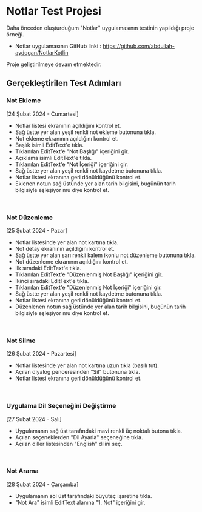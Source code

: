 # Notlar Test Projesi

Daha önceden oluşturduğum "Notlar" uygulamasının testinin yapıldığı proje örneği.

* Notlar uygulamasının GitHub linki : https://github.com/abdullah-aydogan/NotlarKotlin

Proje geliştirilmeye devam etmektedir.

## Gerçekleştirilen Test Adımları

### Not Ekleme

[24 Şubat 2024 - Cumartesi]

* Notlar listesi ekranının açıldığını kontrol et.
* Sağ üstte yer alan yeşil renkli not ekleme butonuna tıkla.
* Not ekleme ekranının açıldığını kontrol et.
* Başlık isimli EditText'e tıkla.
* Tıklanılan EditText'e "Not Başlığı" içeriğini gir.
* Açıklama isimli EditText'e tıkla.
* Tıklanılan EditText'e "Not İçeriği" içeriğini gir.
* Sağ üstte yer alan yeşil renkli not kaydetme butonuna tıkla.
* Notlar listesi ekranına geri dönüldüğünü kontrol et.
* Eklenen notun sağ üstünde yer alan tarih bilgisini, bugünün tarih bilgisiyle eşleşiyor mu diye kontrol et.

<br>

### Not Düzenleme

[25 Şubat 2024 - Pazar]

* Notlar listesinde yer alan not kartına tıkla.
* Not detay ekranının açıldığını kontrol et.
* Sağ üstte yer alan sarı renkli kalem ikonlu not düzenleme butonuna tıkla.
* Not düzenleme ekranının açıldığını kontrol et.
* İlk sıradaki EditText'e tıkla.
* Tıklanılan EditText'e "Düzenlenmiş Not Başlığı" içeriğini gir.
* İkinci sıradaki EditText'e tıkla.
* Tıklanılan EditText'e "Düzenlenmiş Not İçeriği" içeriğini gir.
* Sağ üstte yer alan yeşil renkli not kaydetme butonuna tıkla.
* Notlar listesi ekranına geri dönüldüğünü kontrol et.
* Düzenlenen notun sağ üstünde yer alan tarih bilgisini, bugünün tarih bilgisiyle eşleşiyor mu diye kontrol et.

<br>

### Not Silme

[26 Şubat 2024 - Pazartesi]

* Notlar listesinde yer alan not kartına uzun tıkla (basılı tut).
* Açılan diyalog penceresinden "Sil" butonuna tıkla.
* Notlar listesi ekranına geri dönüldüğünü kontrol et.

<br>

### Uygulama Dil Seçeneğini Değiştirme

[27 Şubat 2024 - Salı]

* Uygulamanın sağ üst tarafındaki mavi renkli üç noktalı butona tıkla.
* Açılan seçeneklerden "Dil Ayarla" seçeneğine tıkla.
* Açılan diller listesinden "English" dilini seç.

<br>

### Not Arama

[28 Şubat 2024 - Çarşamba]

* Uygulamanın sol üst tarafındaki büyüteç işaretine tıkla.
* "Not Ara" isimli EditText alanına "1. Not" içeriğini gir.